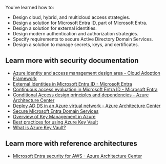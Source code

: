 You've learned how to:

- Design cloud, hybrid, and multicloud access strategies.
- Design a solution for Microsoft Entra ID, part of Microsoft Entra.
- Design a solution for external identities.
- Design modern authentication and authorization strategies.
- Specify requirements to secure Active Directory Domain Services.
- Design a solution to manage secrets, keys, and certificates.

## Learn more with security documentation

- [Azure identity and access management design area - Cloud Adoption Framework](/azure/cloud-adoption-framework/ready/landing-zone/design-area/identity-access)
- [External Identities in Microsoft Entra ID - Microsoft Entra](/azure/active-directory/external-identities/external-identities-overview)
- [Continuous access evaluation in Microsoft Entra ID - Microsoft Entra](/azure/active-directory/conditional-access/concept-continuous-access-evaluation)
- [Conditional Access design principles and dependencies - Azure Architecture Center](/azure/architecture/guide/security/conditional-access-design)
- [Deploy AD DS in an Azure virtual network - Azure Architecture Center](/azure/architecture/reference-architectures/identity/adds-extend-domain)
- [Secure Microsoft Entra Domain Services](/azure/active-directory-domain-services/secure-your-domain)
- [Overview of Key Management in Azure](/azure/security/fundamentals/key-management)
- [Best practices for using Azure Key Vault](/azure/key-vault/general/best-practices)
- [What is Azure Key Vault?](/azure/key-vault/general/basic-concepts)

## Learn more with reference architectures

- [Microsoft Entra security for AWS - Azure Architecture Center](/azure/architecture/reference-architectures/aws/aws-azure-ad-security)



